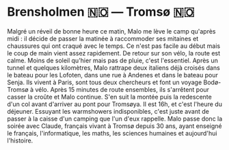 # Brensholmen 🇳🇴 — Tromsø 🇳🇴

<!-- 65km / 518m+ / 435m- -->

Malgré un réveil de bonne heure ce matin, Malo me lève le camp qu'après midi : il décide de passer la matinée à raccommoder ses mitaines et chaussures qui ont craqué avec le temps. Ce n'est pas facile au début mais le coup de main vient assez rapidement. De retour sur son vélo, la route est calme. Moins de soleil qu'hier mais pas de pluie, c'est l'essentiel. Après un tunnel et quelques kilomètres, Malo rattrape deux italiens déjà croisés dans le bateau pour les Lofoten, dans une rue à Andenes et dans le bateau pour Senja. Ils vivent à Paris, sont tous deux chercheurs et font un voyage Bodø-Tromsø à vélo. Après 15 minutes de route ensembles, ils s'arrêtent pour casser la croûte et Malo continue. S'en suit la montée puis la redescente d'un col avant d'arriver au pont pour Tromsøya. Il est 16h, et c'est l'heure du déjeuner. Essuyant les warmshowers indisponibles, c'est juste avant de passer à la caisse d'un camping que l'un d'eux rappelle. Malo passe donc la soirée avec Claude, français vivant à Tromsø depuis 30 ans, ayant enseigné le français, l'informatique, les maths, les sciences humaines et aujourd'hui l'histoire.

